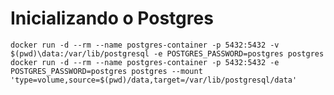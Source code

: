 # Inicializando o Postgres

`docker run -d --rm --name postgres-container -p 5432:5432 -v $(pwd)\data:/var/lib/postgresql -e POSTGRES_PASSWORD=postgres postgres`
`docker run -d --rm --name postgres-container -p 5432:5432 -e POSTGRES_PASSWORD=postgres postgres --mount 'type=volume,source=$(pwd)/data,target=/var/lib/postgresql/data'`
